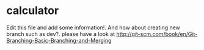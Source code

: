 calculator
==========

Edit this file and add some information!.
And how about creating new branch such as dev?.
please have a look at http://git-scm.com/book/en/Git-Branching-Basic-Branching-and-Merging


